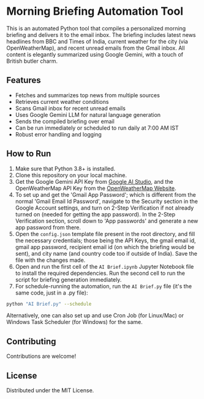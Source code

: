 # Morning Briefing Automation Tool
 
This is an automated Python tool that compiles a personalized morning briefing and delivers it to the email inbox. The briefing includes latest news headlines from BBC and Times of India, current weather for the city (via OpenWeatherMap), and recent unread emails from the Gmail inbox. All content is elegantly summarized using Google Gemini, with a touch of British butler charm.
 
## Features

- Fetches and summarizes top news from multiple sources
- Retrieves current weather conditions
- Scans Gmail inbox for recent unread emails
- Uses Google Gemini LLM for natural language generation
- Sends the compiled briefing over email
- Can be run immediately or scheduled to run daily at 7:00 AM IST
- Robust error handling and logging

## How to Run

1. Make sure that Python 3.8+ is installed.
2. Clone this repository on your local machine.
3. Get the Google Gemini API Key from [Google AI Studio](https://aistudio.google.com/app/apikey), and the OpenWeatherMap API Key from the [OpenWeatherMap Website](https://home.openweathermap.org/api_keys).
4. To set up and get the 'Gmail App Password'; which is different from the normal 'Gmail Email Id Password', navigate to the Security section in the Google Account settings, and turn on 2-Step Verification if not already turned on (needed for getting the app password). In the 2-Step Verification section, scroll down to 'App passwords' and generate a new app password from there.
5. Open the `config.json` template file present in the root directory, and fill the necessary credentials; those being the API Keys, the gmail email id, gmail app password, recipient email id (on which the briefing would be sent), and city name (and country code too if outside of India). Save the file with the changes made.
6. Open and run the first cell of the `AI Brief.ipynb` Jupyter Notebook file to install the required dependencies. Run the second cell to run the script for briefing generation immediately. 
7. For schedule-running the automation, run the `AI Brief.py` file (it's the same code, just in a .py file):
  ```bash
  python "AI Brief.py" --schedule
  ```
Alternatively, one can also set up and use Cron Job (for Linux/Mac) or Windows Task Scheduler (for Windows) for the same.

## Contributing

Contributions are welcome!

## License

Distributed under the MIT License. 
